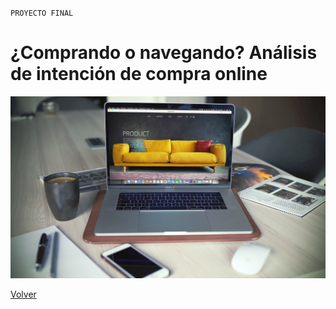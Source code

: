 `PROYECTO FINAL`
# ¿Comprando o navegando? Análisis de intención de compra online

![](./images/online.jpg)

[Volver](./../README.md)
